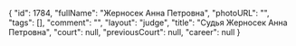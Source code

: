 {
    "id": 1784,
    "fullName": "Жерносек Анна Петровна",
    "photoURL": "",
    "tags": [],
    "comment": "",
    "layout": "judge",
    "title": "Судья Жерносек Анна Петровна",
    "court": null,
    "previousCourt": null,
    "career": null
}